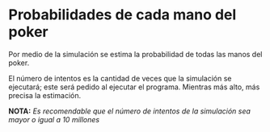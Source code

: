 # Probabilidades de cada mano del poker
Por medio de la simulación se estima la probabilidad de todas las manos del poker.

El número de intentos es la cantidad de veces que la simulación se ejecutará; este será pedido al ejecutar el programa. Mientras más alto, más precisa la estimación.


**NOTA:** *Es recomendable que el número de intentos de la simulación sea mayor o igual a 10 millones*
